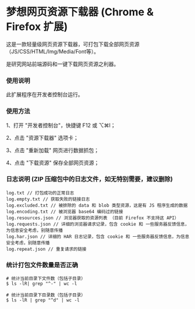 # 梦想网页资源下载器 (Chrome & Firefox 扩展)
这是一款轻量级网页资源下载器，可打包下载全部网页资源（JS/CSS/HTML/Img/Media/Font等）。

是研究网站前端源码和一键下载网页资源之利器。

### 使用说明
此扩展程序在开发者控制台运行。

### 使用方法
1、打开 "开发者控制台"，快捷键 F12 或 ⌥⌘I；

2、点击 "资源下载器" 选项卡；

3、点击 "重新加载" 网页进行数据抓包；

4、点击 "下载资源" 保存全部网页资源；

### 日志说明 (ZIP 压缩包中的日志文件，如无特别需要，建议删除)
```text
log.txt // 打包成功的正常日志
log.empty.txt // 获取失败的链接日志
log.excluded.txt // 被排除的 data 和 blob 类型资源，这是有 JS 程序生成的数据
log.encoding.txt // 被浏览器 base64 编码过的链接
log.resources.json // 浏览器获取的资源列表 （目前 Firefox 不支持这 API）
log.requests.json // 详细的浏览器请求记录，包含 cookie 和 一些服务器反馈信息，为信息安全考虑，别随意传播
log.har.json // 详细的 HAR 日志记录，包含 cookie 和 一些服务器反馈信息，为信息安全考虑，别随意传播
log.repeat.json // 重复请求的链接
```

### 统计打包文件数量是否正确
```shell script
# 统计当前目录下文件数（包括子目录）
$ ls -lR| grep "^-" | wc -l

# 统计当前目录下目录数（包括子目录）
$ ls -lR | grep "^d" | wc -l
```
